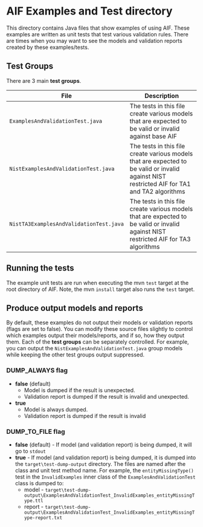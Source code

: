 # AIF Examples and Test directory

This directory contains Java files that show examples of using AIF.  These examples are written as unit tests that test various validation rules.
There are times when you may want to see the models and validation reports created by these examples/tests.

## Test Groups

There are 3 main **test groups**.

| File | Description |
| ---- | ----------- |
| `ExamplesAndValidationTest.java` | The tests in this file create various models that are expected to be valid or invalid against base AIF |
| `NistExamplesAndValidationTest.java` | The tests in this file create various models that are expected to be valid or invalid against NIST restricted AIF for TA1 and TA2 algorithms |
| `NistTA3ExamplesAndValidationTest.java` | The tests in this file create various models that are expected to be valid or invalid against NIST restricted AIF for TA3 algorithms |

## Running the tests

The example unit tests are run when executing the mvn `test` target at the root directory of AIF.
Note, the mvn `install` target also runs the `test` target.

## Produce output models and reports

By default, these examples do not output their models or validation reports (flags are set to false).
You can modify these source files slightly to control which examples output their models/reports, and if so, how they output them.
Each of the **test groups** can be separately controlled.  For example, you can output the `NistExamplesAndValidationTest.java` group models while keeping the other test groups output suppressed.

### DUMP_ALWAYS flag

- **false** (default)
    - Model is dumped if the result is unexpected.
    - Validation report is dumped if the result is invalid and unexpected.
- **true**
    - Model is always dumped.
    - Validation report is dumped if the result is invalid

### DUMP_TO_FILE flag

- **false** (default) - If model (and validation report) is being dumped, it will go to `stdout`
- **true** - If model (and validation report) is being dumped, it is dumped into the `target\test-dump-output` directory.  The files are named after the class and unit test method name.  For example, the `entityMissingType()` test in the `InvalidExamples` inner class of the `ExamplesAndValidationTest` class is dumped to:
    - model - `target\test-dump-output\ExamplesAndValidationTest_InvalidExamples_entityMissingType.ttl`
    - report - `target\test-dump-output\ExamplesAndValidationTest_InvalidExamples_entityMissingType-report.txt`
